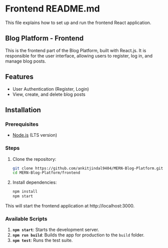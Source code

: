 # **Frontend README.md**

This file explains how to set up and run the frontend React application.

## Blog Platform - Frontend

This is the frontend part of the Blog Platform, built with React.js. It is responsible for the user interface, allowing users to register, log in, and manage blog posts.

## Features

- User Authentication (Register, Login)
- View, create, and delete blog posts

## Installation

### Prerequisites

- [Node.js](https://nodejs.org/) (LTS version)

### Steps

1. Clone the repository:

   ```bash
   git clone https://github.com/ankitjindal9404/MERN-Blog-Platform.git
   cd MERN-Blog-Platform/frontend

2. Install dependencies:

   ```bash
   npm install
   npm start

This will start the frontend application at http://localhost:3000.

### Available Scripts

1. **`npm start`**: Starts the development server.
2. **`npm run build`**: Builds the app for production to the `build` folder.
3. **`npm test`**: Runs the test suite.

